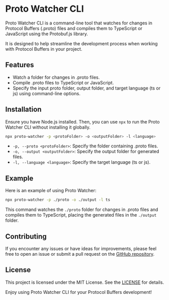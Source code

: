 # Proto Watcher CLI

Proto Watcher CLI is a command-line tool that watches for changes in Protocol Buffers (.proto) files and compiles them to TypeScript or JavaScript using the Protobuf.js library.

It is designed to help streamline the development process when working with Protocol Buffers in your project.

## Features

- Watch a folder for changes in .proto files.
- Compile .proto files to TypeScript or JavaScript.
- Specify the input proto folder, output folder, and target language (ts or js) using command-line options.

## Installation

Ensure you have Node.js installed. Then, you can use `npx` to run the Proto Watcher CLI without installing it globally.

```bash
npx proto-watcher -p <protoFolder> -o <outputFolder> -l <language>
```

- `-p, --proto <protoFolder>`: Specify the folder containing .proto files.
- `-o, --output <outputFolder>`: Specify the output folder for generated files.
- `-l, --language <language>`: Specify the target language (ts or js).

## Example

Here is an example of using Proto Watcher:

```bash
npx proto-watcher -p ./proto -o ./output -l ts
```

This command watches the `./proto` folder for changes in .proto files and compiles them to TypeScript, placing the generated files in the `./output` folder.

## Contributing

If you encounter any issues or have ideas for improvements, please feel free to open an issue or submit a pull request on the [GitHub repository](https://github.com/nabameet/proto-watcher).

## License

This project is licensed under the MIT License. See the [LICENSE](https://nabameet.mit-license.org/) for details.

Enjoy using Proto Watcher CLI for your Protocol Buffers development!
